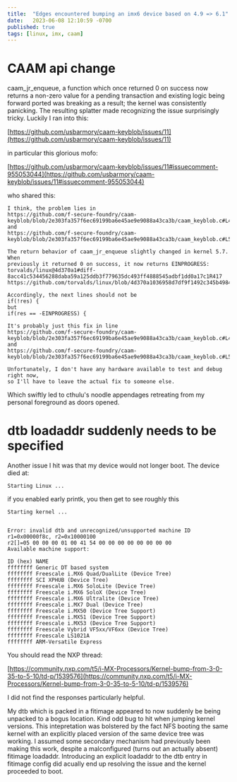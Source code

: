 ```yaml
---
title:  "Edges encountered bumping an imx6 device based on 4.9 => 6.1"
date:   2023-06-08 12:10:59 -0700
published: true
tags: [linux, imx, caam]
---
```


# CAAM api change

caam_jr_enqueue, a function which once returned 0 on success now returns a non-zero value for a pending transaction and existing logic being forward ported was breaking as a result; the kernel was consistently panicking. The resulting splatter made recognizing the issue surprisingly tricky. Luckily I ran into this:

[https://github.com/usbarmory/caam-keyblob/issues/11](https://github.com/usbarmory/caam-keyblob/issues/11)

in particular this glorious mofo:

[https://github.com/usbarmory/caam-keyblob/issues/11#issuecomment-955053044](https://github.com/usbarmory/caam-keyblob/issues/11#issuecomment-955053044)

who shared this:

```
I think, the problem lies in
https://github.com/f-secure-foundry/caam-keyblob/blob/2e303fa357f6ec69199ba6e45ae9e9088a43ca3b/caam_keyblob.c#L413
and
https://github.com/f-secure-foundry/caam-keyblob/blob/2e303fa357f6ec69199ba6e45ae9e9088a43ca3b/caam_keyblob.c#L513

The return behavior of caam_jr_enqueue slightly changed in kernel 5.7. When
previously it returned 0 on success, it now returns EINPROGRESS:
torvalds/linux@4d370a1#diff-8acc41c534456288daba59a125ddb3f779635dc493ff4888545adbf1dd0a17c1R417
https://github.com/torvalds/linux/blob/4d370a1036958d7df9f1492c345b4984a4eba7f6/drivers/crypto/caam/jr.c#L417

Accordingly, the next lines should not be
if(!res) {
but
if(res == -EINPROGRESS) {

It's probably just this fix in line
https://github.com/f-secure-foundry/caam-keyblob/blob/2e303fa357f6ec69199ba6e45ae9e9088a43ca3b/caam_keyblob.c#L415
and
https://github.com/f-secure-foundry/caam-keyblob/blob/2e303fa357f6ec69199ba6e45ae9e9088a43ca3b/caam_keyblob.c#L515

Unfortunately, I don't have any hardware available to test and debug right now,
so I'll have to leave the actual fix to someone else.
```

Which swiftly led to cthulu's noodle appendages retreating from my personal foreground as doors opened.

# dtb loadaddr suddenly needs to be specified

Another issue I hit was that my device would not longer boot. The device died
at:

```
Starting Linux ...
```

if you enabled early printk, you then get to see roughly this

```
Starting kernel ...


Error: invalid dtb and unrecognized/unsupported machine ID
r1=0x00000f8c, r2=0x10000100
r2[]=05 00 00 00 01 00 41 54 00 00 00 00 00 00 00 00
Available machine support:

ID (hex) NAME
ffffffff Generic DT based system
ffffffff Freescale i.MX6 Quad/DualLite (Device Tree)
ffffffff SCI XPHUB (Device Tree)
ffffffff Freescale i.MX6 SoloLite (Device Tree)
ffffffff Freescale i.MX6 SoloX (Device Tree)
ffffffff Freescale i.MX6 Ultralite (Device Tree)
ffffffff Freescale i.MX7 Dual (Device Tree)
ffffffff Freescale i.MX50 (Device Tree Support)
ffffffff Freescale i.MX51 (Device Tree Support)
ffffffff Freescale i.MX53 (Device Tree Support)
ffffffff Freescale Vybrid VF5xx/VF6xx (Device Tree)
ffffffff Freescale LS1021A
ffffffff ARM-Versatile Express
```

You should read the NXP thread:

[https://community.nxp.com/t5/i-MX-Processors/Kernel-bump-from-3-0-35-to-5-10/td-p/1539576](https://community.nxp.com/t5/i-MX-Processors/Kernel-bump-from-3-0-35-to-5-10/td-p/1539576)

I did not find the responses particularly helpful.

My dtb which is packed in a fitimage appeared to now suddenly be being unpacked to a bogus location. Kind odd bug to hit when jumping kernel versions. This intepretation was bolstered by the fact NFS booting the same kernel with an explicitly placed version of the same device tree was working. I assumed some secondary mechanism had previously been making this work, despite a malconfigured (turns out an actually absent) fitimage loadaddr. Introducing an explicit loadaddr to the dtb entry in fitimage config did acually end up resolving the issue and the kernel proceeded to boot.
